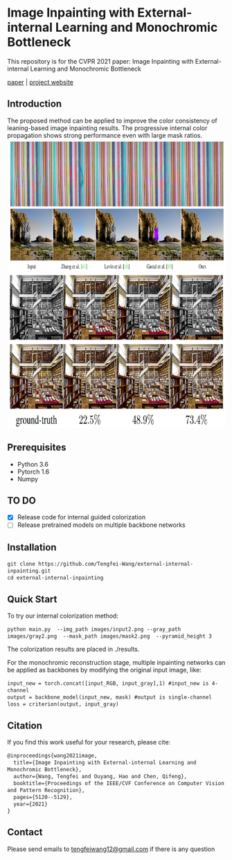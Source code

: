 # Image Inpainting with External-internal Learning and Monochromic Bottleneck
This repository is for the CVPR 2021 paper:  Image Inpainting with External-internal Learning and Monochromic Bottleneck 

[paper](https://arxiv.org/abs/2104.09068) | [project website](https://tengfei-wang.github.io/EII/index.html )

## Introduction
The proposed method can be  applied to improve the color consistency of leaning-based image inpainting results.   The progressive internal color propagation  shows strong performance even with large mask ratios. 
<img src="pics/color.jpg" height="305px"/>
<img src="pics/multi-ratio.jpg" height="360px"/>
## Prerequisites
- Python 3.6
- Pytorch 1.6
- Numpy

## TO DO
- [x] Release code for internal guided colorization
- [ ] Release  pretrained models on multiple backbone networks

## Installation
```
git clone https://github.com/Tengfei-Wang/external-internal-inpainting.git
cd external-internal-inpainting
```

## Quick Start 
To try our internal colorization method:
```
python main.py  --img_path images/input2.png --gray_path images/gray2.png  --mask_path images/mask2.png  --pyramid_height 3
```
The colorization results are placed in ./results.

For the monochromic reconstruction stage, multiple inpainting networks can be applied as backbones by modifying the original input image, like:
```
input_new = torch.concat([input_RGB, input_gray],1) #input_new is 4-channel
output = backbone_model(input_new, mask) #output is single-channel
loss = criterion(output, input_gray)
```

## Citation
If you find this work useful for your research, please cite:
``` 
@inproceedings{wang2021image,
  title={Image Inpainting with External-internal Learning and Monochromic Bottleneck},
  author={Wang, Tengfei and Ouyang, Hao and Chen, Qifeng},
  booktitle={Proceedings of the IEEE/CVF Conference on Computer Vision and Pattern Recognition},
  pages={5120--5129},
  year={2021}
}
```


## Contact
Please send emails to tengfeiwang12@gmail.com  if there is any question
